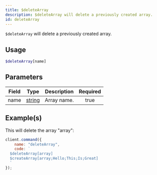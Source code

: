 ```yaml
---
title: $deleteArray
description: $deleteArray will delete a previously created array.
id: deleteArray
---
```


`$deleteArray` will delete a previously created array.

## Usage

```php
$deleteArray[name]
```

## Parameters

| Field | Type                                                                                              | Description | Required |
| ----- | ------------------------------------------------------------------------------------------------- | ----------- | :------: |
| name  | [string](https://developer.mozilla.org/en-US/docs/Web/JavaScript/Reference/Global_Objects/String) | Array name. |   true   |

## Example(s)

This will delete the array "array":

```javascript
client.command({
    name: "deleteArray",
    code: `
  $deleteArray[array]
  $createArray[array;Hello;This;Is;Great]
  `
});
```
